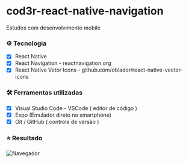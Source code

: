 # cod3r-react-native-navigation

Estudos com desenvolvimento mobile

### :gear: Tecnologia
   - [x] React Native
   - [x] React Navigation - reactnavigation.org
   - [x] React Native Vetor Icons - github.com/oblador/react-native-vector-icons

### :hammer_and_wrench: Ferramentas utilizadas
   - [x] Visual Studio Code - VSCode ( editor de código )
   - [x] Expo (Emulador direto no smartphone)
   - [x] Git / GitHub ( controle de versão )

### :star: Resultado
![Navegador](https://user-images.githubusercontent.com/7707439/154855713-a6455977-92c9-4097-b381-675b09f22d72.png)
